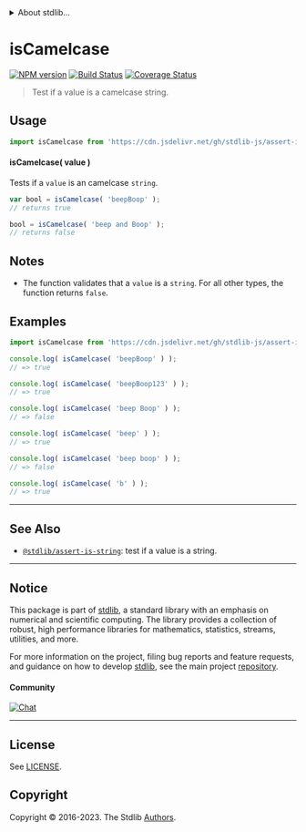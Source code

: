 <!--

@license Apache-2.0

Copyright (c) 2022 The Stdlib Authors.

Licensed under the Apache License, Version 2.0 (the "License");
you may not use this file except in compliance with the License.
You may obtain a copy of the License at

   http://www.apache.org/licenses/LICENSE-2.0

Unless required by applicable law or agreed to in writing, software
distributed under the License is distributed on an "AS IS" BASIS,
WITHOUT WARRANTIES OR CONDITIONS OF ANY KIND, either express or implied.
See the License for the specific language governing permissions and
limitations under the License.

-->


<details>
  <summary>
    About stdlib...
  </summary>
  <p>We believe in a future in which the web is a preferred environment for numerical computation. To help realize this future, we've built stdlib. stdlib is a standard library, with an emphasis on numerical and scientific computation, written in JavaScript (and C) for execution in browsers and in Node.js.</p>
  <p>The library is fully decomposable, being architected in such a way that you can swap out and mix and match APIs and functionality to cater to your exact preferences and use cases.</p>
  <p>When you use stdlib, you can be absolutely certain that you are using the most thorough, rigorous, well-written, studied, documented, tested, measured, and high-quality code out there.</p>
  <p>To join us in bringing numerical computing to the web, get started by checking us out on <a href="https://github.com/stdlib-js/stdlib">GitHub</a>, and please consider <a href="https://opencollective.com/stdlib">financially supporting stdlib</a>. We greatly appreciate your continued support!</p>
</details>

# isCamelcase

[![NPM version][npm-image]][npm-url] [![Build Status][test-image]][test-url] [![Coverage Status][coverage-image]][coverage-url] <!-- [![dependencies][dependencies-image]][dependencies-url] -->

> Test if a value is a camelcase string.



<section class="usage">

## Usage

```javascript
import isCamelcase from 'https://cdn.jsdelivr.net/gh/stdlib-js/assert-is-camelcase@deno/mod.js';
```

#### isCamelcase( value )

Tests if a `value` is an camelcase `string`.

```javascript
var bool = isCamelcase( 'beepBoop' );
// returns true

bool = isCamelcase( 'beep and Boop' );
// returns false
```

</section>

<!-- /.usage -->

<section class="notes">

## Notes

-   The function validates that a `value` is a `string`. For all other types, the function returns `false`.

</section>

<!-- /.notes -->

<section class="examples">

## Examples

<!-- eslint no-undef: "error" -->

```javascript
import isCamelcase from 'https://cdn.jsdelivr.net/gh/stdlib-js/assert-is-camelcase@deno/mod.js';

console.log( isCamelcase( 'beepBoop' ) );
// => true

console.log( isCamelcase( 'beepBoop123' ) );
// => true

console.log( isCamelcase( 'beep Boop' ) );
// => false

console.log( isCamelcase( 'beep' ) );
// => true

console.log( isCamelcase( 'beep boop' ) );
// => false

console.log( isCamelcase( 'b' ) );
// => true
```

</section>

<!-- /.examples -->



<!-- Section for related `stdlib` packages. Do not manually edit this section, as it is automatically populated. -->

<section class="related">

* * *

## See Also

-   <span class="package-name">[`@stdlib/assert-is-string`][@stdlib/assert/is-string]</span><span class="delimiter">: </span><span class="description">test if a value is a string.</span>

</section>

<!-- /.related -->

<!-- Section for all links. Make sure to keep an empty line after the `section` element and another before the `/section` close. -->


<section class="main-repo" >

* * *

## Notice

This package is part of [stdlib][stdlib], a standard library with an emphasis on numerical and scientific computing. The library provides a collection of robust, high performance libraries for mathematics, statistics, streams, utilities, and more.

For more information on the project, filing bug reports and feature requests, and guidance on how to develop [stdlib][stdlib], see the main project [repository][stdlib].

#### Community

[![Chat][chat-image]][chat-url]

---

## License

See [LICENSE][stdlib-license].


## Copyright

Copyright &copy; 2016-2023. The Stdlib [Authors][stdlib-authors].

</section>

<!-- /.stdlib -->

<!-- Section for all links. Make sure to keep an empty line after the `section` element and another before the `/section` close. -->

<section class="links">

[npm-image]: http://img.shields.io/npm/v/@stdlib/assert-is-camelcase.svg
[npm-url]: https://npmjs.org/package/@stdlib/assert-is-camelcase

[test-image]: https://github.com/stdlib-js/assert-is-camelcase/actions/workflows/test.yml/badge.svg?branch=main
[test-url]: https://github.com/stdlib-js/assert-is-camelcase/actions/workflows/test.yml?query=branch:main

[coverage-image]: https://img.shields.io/codecov/c/github/stdlib-js/assert-is-camelcase/main.svg
[coverage-url]: https://codecov.io/github/stdlib-js/assert-is-camelcase?branch=main

<!--

[dependencies-image]: https://img.shields.io/david/stdlib-js/assert-is-camelcase.svg
[dependencies-url]: https://david-dm.org/stdlib-js/assert-is-camelcase/main

-->

[chat-image]: https://img.shields.io/gitter/room/stdlib-js/stdlib.svg
[chat-url]: https://app.gitter.im/#/room/#stdlib-js_stdlib:gitter.im

[stdlib]: https://github.com/stdlib-js/stdlib

[stdlib-authors]: https://github.com/stdlib-js/stdlib/graphs/contributors

[cli-section]: https://github.com/stdlib-js/assert-is-camelcase#cli
[cli-url]: https://github.com/stdlib-js/assert-is-camelcase/tree/cli
[@stdlib/assert-is-camelcase]: https://github.com/stdlib-js/assert-is-camelcase/tree/main

[umd]: https://github.com/umdjs/umd
[es-module]: https://developer.mozilla.org/en-US/docs/Web/JavaScript/Guide/Modules

[deno-url]: https://github.com/stdlib-js/assert-is-camelcase/tree/deno
[umd-url]: https://github.com/stdlib-js/assert-is-camelcase/tree/umd
[esm-url]: https://github.com/stdlib-js/assert-is-camelcase/tree/esm
[branches-url]: https://github.com/stdlib-js/assert-is-camelcase/blob/main/branches.md

[stdlib-license]: https://raw.githubusercontent.com/stdlib-js/assert-is-camelcase/main/LICENSE

[standard-streams]: https://en.wikipedia.org/wiki/Standard_streams

[mdn-regexp]: https://developer.mozilla.org/en-US/docs/Web/JavaScript/Guide/Regular_Expressions

<!-- <related-links> -->

[@stdlib/assert/is-string]: https://github.com/stdlib-js/assert-is-string/tree/deno

<!-- </related-links> -->

</section>

<!-- /.links -->
